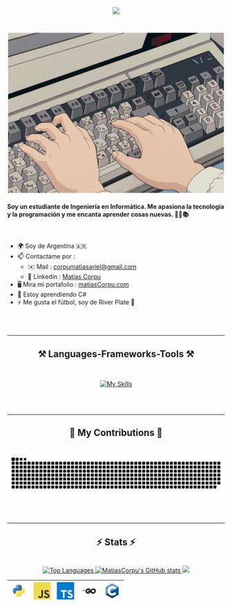 <h1 align="center">
    <img src="https://readme-typing-svg.herokuapp.com/?font=Sixtyfour Convergence&size=30&center=true&vCenter=true&width=500&height=70&duration=1300&lines=Hola+que+tal!+👋;+Soy+Matías!;" />
</h1>

<br>

<div align ="center">
    <img src ="typing.gif">
</div>


<h4>
Soy un <b>estudiante de Ingeniería en Informática</b>. Me apasiona la tecnología y la programación y me encanta aprender cosas nuevas. 🧑‍🎓📚
</h4>

<br> 

* 🌍  Soy de Argentina 🇦🇷
* 📫  Contactame por :
    * ✉️  Mail : [corpumatiasariel@gmail.com](mailto:corpumatiasariel@gmail.com)
    * 📱  Linkedin : [Matías Corpu](https://www.linkedin.com/in/matías-corpu-490021304/)
* 🖥️  Mira mi portafolio : [matiasCorpu.com](http://matiascorpu.com)
* 🧠  Estoy aprendiendo C#
* ⚡  Me gusta el fútbol, soy de River Plate 🐔

<br>

<br>

<hr/>

<h2 align="center">⚒️ Languages-Frameworks-Tools ⚒️</h2>
<br/>

<div align="center">

[![My Skills](https://skillicons.dev/icons?i=c,cs,py,js,html,css,react,tailwind,git,github,vscode)](https://skillicons.dev)

<!-- falta el icono de Microsoft SQL Server -->
</div>

<br>

<br>

<hr/>

<div align="center">
  <h2>🐍 My Contributions 🐍</h2>
  <br>
  <img alt="snake eating my contributions" src="https://raw.githubusercontent.com/salesp07/salesp07/output/github-contribution-grid-snake.svg" />
  
</div>

<br>

<br>

<hr/>


<div align = "center">

<h2>⚡ Stats ⚡</h2>
<br>
<a href="https://github.com/MatiasCorpu">
    <img src="https://github-readme-stats.vercel.app/api/top-langs/?username=MatiasCorpu&langs_count=10&layout=compact&title_color=10b981&size_weight=0.5&count_weight=0.5&text_color=ffffff&icon_color=14b8a6&bg_color=000000&hide_border=true&locale=en&custom_title=Top%20%Languages" alt="Top Languages" style="width:350px;" />
</a>

<a href="http://www.github.com/MatiasCorpu">
    <img src="https://github-readme-stats.vercel.app/api?username=MatiasCorpu&show_icons=true&hide=&count_private=true&title_color=10b981&text_color=ffffff&icon_color=14b8a6&bg_color=000000&hide_border=true" alt="MatiasCorpu's GitHub stats" />
</a>

<a href="http://www.github.com/MatiasCorpu">
    <img src="https://github-readme-streak-stats.herokuapp.com/?user=MatiasCorpu&stroke=ffffff&background=000000&ring=10b981&fire=10b981&currStreakNum=ffffff&currStreakLabel=10b981&sideNums=ffffff&sideLabels=ffffff&dates=ffffff&hide_border=true" />
</a>
</div>

<img title="Python" alt="Python" width="40px" src="https://raw.githubusercontent.com/github/explore/master/topics/python/python.png" />|<img alt="JS" title="JavaScript" width="40px" src="https://raw.githubusercontent.com/github/explore/master/topics/javascript/javascript.png">|<img alt="Typescript" title="Typescript" width="40px" src="https://raw.githubusercontent.com/github/explore/main/topics/typescript/typescript.png">|<img title="Go" alt="Go" width="40px" src="https://raw.githubusercontent.com/github/explore/main/topics/go/go.png">|<img title="C" alt="C" width="40px" src="https://raw.githubusercontent.com/github/explore/master/topics/c/c.png">
|--|--|--|--|--|